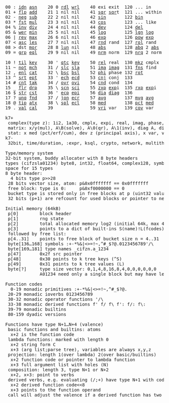 <pre>
00 : <a href="../../blob/master/k.go#L721">idn</a> <a href="../../blob/master/k.go#L3901">asn</a>    20 0 <a href="../../blob/master/k.go#L3553">rdl</a> <a href="../../blob/master/k.go#L3557">wrl</a>    40 exi exit  120 ... in       60 <a href="../../blob/master/k.go#L4210">prm</a>  140
01 + <a href="../../blob/master/k.go#L722">flp</a> <a href="../../blob/master/k.go#L1902">add</a>    21 1 nil nil    41 <a href="../../blob/master/k.go#L1708">sqr</a> <a href="../../blob/master/k.go#L1708">sqr</a>t  121 ... within   61      141
02 - <a href="../../blob/master/k.go#L761">neg</a> <a href="../../blob/master/k.go#L1903">sub</a>    22 2 nil nil    42 <a href="../../blob/master/k.go#L1711">sin</a>       122 <a href="../../blob/master/k.go#L3777">bin</a>          62      142
03 * <a href="../../blob/master/k.go#L764">fst</a> <a href="../../blob/master/k.go#L1904">mul</a>    23 3 nil nil    43 <a href="../../blob/master/k.go#L1714">cos</a>       123 ... like     63      143
04 % <a href="../../blob/master/k.go#L802">inv</a> <a href="../../blob/master/k.go#L1905">div</a>    24 4 nil nil    44 <a href="../../blob/master/k.go#L4807">dev</a>       124 <a href="../../blob/master/k.go#L4177">del</a>          64      144
05 & <a href="../../blob/master/k.go#L805">wer</a> <a href="../../blob/master/k.go#L1906">min</a>    25 5 nil nil    45 <a href="../../blob/master/k.go#L1732">log</a>       125 <a href="../../blob/master/k.go#L1911">lgn</a> <a href="../../blob/master/k.go#L1732">log</a>      65      145
06 | <a href="../../blob/master/k.go#L831">rev</a> <a href="../../blob/master/k.go#L1907">max</a>    26 6 nil nil    46 <a href="../../blob/master/k.go#L1735">exp</a>       126 <a href="../../blob/master/k.go#L1914">pow</a> <a href="../../blob/master/k.go#L1735">exp</a>      66      146
07 < <a href="../../blob/master/k.go#L862">asc</a> <a href="../../blob/master/k.go#L1908">les</a>    27 7 nil nil    47 <a href="../../blob/master/k.go#L4296">rnd</a> rand  127 <a href="../../blob/master/k.go#L4247">rol</a> rand     67      147
08 > dst <a href="../../blob/master/k.go#L1909">mor</a>    28 8 <a href="../../blob/master/k.go#L3563">lun</a> nil    48 <a href="../../blob/master/k.go#L1717">abs</a>       128 <a href="../../blob/master/k.go#L1725">abq</a> 2 <a href="../../blob/master/k.go#L1717">abs</a>    68      148
09 = <a href="../../blob/master/k.go#L880">grp</a> <a href="../../blob/master/k.go#L1910">eql</a>    29 9 nil nil    49 <a href="../../blob/master/k.go#L4384">nrm</a> norm  129 <a href="../../blob/master/k.go#L4385">nrq</a> 2 norm   69      149
                                                                          
10 ! <a href="../../blob/master/k.go#L909">til</a> <a href="../../blob/master/k.go#L1955">key</a>    30 ' <a href="../../blob/master/k.go#L3116">qtc</a> <a href="../../blob/master/k.go#L1955">key</a>    50 <a href="../../blob/master/k.go#L1738">rel</a> real  130 <a href="../../blob/master/k.go#L4730">mkz</a> cmplx    70      150
11 ~ <a href="../../blob/master/k.go#L970">not</a> <a href="../../blob/master/k.go#L1989">mch</a>    31 / <a href="../../blob/master/k.go#L3117">slc</a> <a href="../../blob/master/k.go#L3114">sla</a>    51 <a href="../../blob/master/k.go#L1739">ima</a> <a href="../../blob/master/k.go#L1739">ima</a>g  131 <a href="../../blob/master/k.go#L2473">fns</a> find     71      151
12 , <a href="../../blob/master/k.go#L989">enl</a> <a href="../../blob/master/k.go#L2034">cat</a>    32 \ <a href="../../blob/master/k.go#L3118">bsc</a> <a href="../../blob/master/k.go#L3115">bsl</a>    52 <a href="../../blob/master/k.go#L1740">phi</a> phase 132 <a href="../../blob/master/k.go#L2238">rot</a>          72      152
13 ^ <a href="../../blob/master/k.go#L1007">srt</a> <a href="../../blob/master/k.go#L2145">ept</a>    33 ' <a href="../../blob/master/k.go#L3125">ech</a> <a href="../../blob/master/k.go#L3151">ecd</a>    53 <a href="../../blob/master/k.go#L1768">cnj</a> conj  133              73      153
14 # <a href="../../blob/master/k.go#L1008">cnt</a> <a href="../../blob/master/k.go#L2171">tak</a>    34 / <a href="../../blob/master/k.go#L3265">ovr</a> <a href="../../blob/master/k.go#L3403">ovi</a>    54 <a href="../../blob/master/k.go#L4564">cnd</a> cond  134              74      154
15 _ <a href="../../blob/master/k.go#L1016">flr</a> <a href="../../blob/master/k.go#L2239">drp</a>    35 \ <a href="../../blob/master/k.go#L3324">scn</a> <a href="../../blob/master/k.go#L3436">sci</a>    55 <a href="../../blob/master/k.go#L1826">zxp</a> <a href="../../blob/master/k.go#L1735">exp</a>i  135 <a href="../../blob/master/k.go#L1789">rxp</a> <a href="../../blob/master/k.go#L1735">exp</a>i     75      155
16 $ <a href="../../blob/master/k.go#L1025">str</a> <a href="../../blob/master/k.go#L2343">cst</a>    36 ' <a href="../../blob/master/k.go#L3171">ecp</a> <a href="../../blob/master/k.go#L3217">epi</a>    56 <a href="../../blob/master/k.go#L945">dia</a> <a href="../../blob/master/k.go#L945">dia</a>g  136              76      156
17 ? <a href="../../blob/master/k.go#L1091">unq</a> <a href="../../blob/master/k.go#L2438">fnd</a>    37 / <a href="../../blob/master/k.go#L3686">jon</a> <a href="../../blob/master/k.go#L3237">ecr</a>    57 <a href="../../blob/master/k.go#L4902">avg</a>       137 <a href="../../blob/master/k.go#L4933">mvg</a> <a href="../../blob/master/k.go#L4902">avg</a>      77      157
18 @ <a href="../../blob/master/k.go#L1123">tip</a> <a href="../../blob/master/k.go#L2505">atx</a>    38 \ <a href="../../blob/master/k.go#L3653">spl</a> <a href="../../blob/master/k.go#L3251">ecl</a>    58 <a href="../../blob/master/k.go#L5038">med</a>       138 <a href="../../blob/master/k.go#L5050">pct</a> <a href="../../blob/master/k.go#L5038">med</a>      78      158
19 . <a href="../../blob/master/k.go#L1133">val</a> <a href="../../blob/master/k.go#L2968">cal</a>    39              59 <a href="../../blob/master/k.go#L4833">vri</a> var   139 <a href="../../blob/master/k.go#L4854">cov</a> var      79      15

k7+
 complex(type z): 1i2, 1a30, cmplx, expi, real, imag, phase, conj, rand 3i(binormal)
 matrix: x/y(mul), A\B(solve), A\0(qr), A\1(inv), diag A, diag v, norm, cond
 stat: x med (pct/erf/cum), dev z (principal axis), x var, var z (cov), x avg (cum/win/exp)
k7-
 32bit, time/duration, :expr, ksql, crypto, network, multithread
 
Type/memory system
32-bit system, buddy allocater with 8 byte headers
types (cifzsla01234) byte8, int32, float64, complex128, symbol64, list32, dict64, funcs
space for 15 types
8 byte header:
  4 bits type p>>28
 28 bits vector size, atom: p&0x0fffffff == 0x0fffffff
 free block: type is 0:     p&0xf0000000 == 0
 bucket type is stored only in free blocks at p (uint32 value)
 32 bits (p+1) are refcount for used blocks or pointer to next free

Initial memory (64kB)
 p[0]        block header
 p[1]        rng state
 p[2]        total allocated memory log2 (initial 64k, max 4G) uint32
 p[3]        points to a dict of built-ins S(name)!L(fcodes)
 followed by free list:
 p[4..31]    points to free block of bucket size n = 4..31
 byte[136…168] symbols :+-*%&|<>=!~,^#_$?@.0123456789'/\
 byte[169…181] type names _cifzn.a_1234
 p[47]       0x2f src pointer
 p[48]       0x30 points to k tree keys (^S)
 p[49]       0x31 points to k tree values (L)
 byte[?]     type size vector: 0,1,4,8,16,8,4,0,0,0,0,0,0
             A01234 need only a single block but may have length>0

Function codes
  0-19 monadic primitives :+-*%&|<>=!~,^#_$?@.
 20-29 monadic ioverbs 0123456789
 30-32 monadic operator functions '/\
 33-38 monadic derived functions f' f/ f\ f': f/: f\:
 39-79 monadic builtins
 80-159 dyadic versions

Functions have type N+1…N+4 (valence)
 basic functions and builtins: atoms
  x+2 is the function code
 lambda functions: marked with length 0
  x+2 string form C
  x+3 (arg list;parse tree), variables are always x,y,z
 projection: length 1(over lambda) 2(over basic/builtins)
  x+2 function code or pointer to lambda function
  x+3 full argument list with holes (N)
 composition: length 3, type N+1 or N+2
  x+2, x+3: point to verbs
 derived verbs, e.g. evaluating (/;+) have type N+1 with code > 256
  x+2 derived function code<<8
  x+3 points to the function operand
 call will adjust the valence if a derived function has two arguments

</pre>